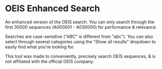 # OEIS Enhanced Search

An enhanced version of the OEIS search. You can only search through the first 30000 sequences (A000001 - A030000) for performance & relevance.

Searches are case-sensitive ("ABC" is different from "abc"). You can also select through several categories using the "Show all results" dropdown to easily find what you're looking for.

This tool was made to conveniently, precisely search OEIS sequences, & is not affiliated with the official OEIS company.
